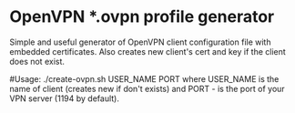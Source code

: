 # OpenVPN *.ovpn profile generator
Simple and useful generator of OpenVPN client configuration file with embedded certificates. Also creates new client's cert and key if the client does not exist.

#Usage: ./create-ovpn.sh USER_NAME PORT
where USER_NAME is the name of client (creates new if don't exists) and PORT - is the port of your VPN server (1194 by default).
